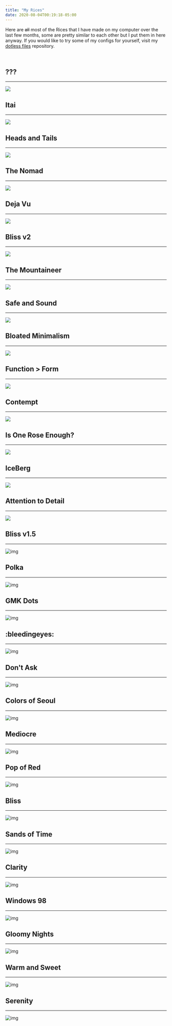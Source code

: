 ```yaml
---
title: "My Rices"
date: 2020-08-04T00:19:18-05:00
---
```


Here are ~~all~~ most of the Rices that I have made on my computer over the
last few months, some are pretty similar to each other but I put them in here
anyway. If you would like to try some of my configs for yourself, visit my
[dotless files](https://git.io/dotless) repository.

&nbsp;

## ???

---

[![](/images/rices/question.png)](/images/rices/question.png)

## Itai

---

[![](https://raw.githubusercontent.com/co1ncidence/dotless/master/scr/itai6.png)](https://raw.githubusercontent.com/co1ncidence/dotless/master/scr/itai6.png)

## Heads and Tails

---

[![](/images/rices/headsandtails.png)](/images/rices/headsandtails.png)

## The Nomad

---

[![](/images/rices/nomad.png)](/images/rices/nomad.png)

## Deja Vu

---

[![](/images/rices/dejavu.png)](/images/rices/dejavu.png)

## Bliss v2

---

[![](/images/rices/sunset.png)](/images/rices/sunset.png)

## The Mountaineer

---

[![](/images/rices/the-mountaineer.png)](/images/rices/the-mountaineer.png)

## Safe and Sound

---

[![](/images/rices/safe-and-sound.png)](/images/rices/safe-and-sound.png)

## Bloated Minimalism

---

[![](/images/rices/bloated-minimalism.png)](/images/rices/bloated-minimalism.png)

## Function > Form

---

[![](/images/rices/function.png)](/images/rices/function.png)

## Contempt

---

[![](/images/rices/contempt.png)](/images/rices/contempt.png)

## Is One Rose Enough?

---

[![](/images/rices/rose.png)](/images/rices/rose.png)

## IceBerg

---

[![](/images/rices/iceberg.png)](/images/rices/iceberg.png)

## Attention to Detail

---

[![](/images/rices/detail.png)](/images/rices/detail.png)

## Bliss v1.5

---

![img](https://cdn.discordapp.com/attachments/743868455547305985/743869123804528641/image.png)

## Polka

---

![img](https://cdn.discordapp.com/attachments/743868455547305985/743869197209174116/image.png)

## GMK Dots

---

![img](https://cdn.discordapp.com/attachments/743868455547305985/743869347050553425/image.png)

## :bleedingeyes:

---

![img](https://cdn.discordapp.com/attachments/743868455547305985/743869761556840569/image.png)

## Don't Ask

---

![img](https://cdn.discordapp.com/attachments/743868455547305985/743869845870739681/image.png)

## Colors of Seoul

---

![img](https://cdn.discordapp.com/attachments/743868455547305985/743869978997948548/image.png)

## Mediocre

---

![img](https://cdn.discordapp.com/attachments/743868455547305985/743870073629966387/image.png)

## Pop of Red

---

![img](https://cdn.discordapp.com/attachments/743868455547305985/743870351632498759/image.png)

## Bliss

---

![img](https://cdn.discordapp.com/attachments/743868455547305985/743870537209741342/image.png)

## Sands of Time

---

![img](https://cdn.discordapp.com/attachments/743868455547305985/743870663319879840/image.png)

## Clarity

---

![img](https://cdn.discordapp.com/attachments/743868455547305985/743871057064230922/image.png)

## Windows 98

---

![img](https://cdn.discordapp.com/attachments/743868455547305985/743871129814564955/image.png)

## Gloomy Nights

---

![img](https://cdn.discordapp.com/attachments/743868455547305985/743871216506372197/image.png)

## Warm and Sweet

---

![img](https://cdn.discordapp.com/attachments/743868455547305985/743871396999856208/image.png)

## Serenity

---

![img](https://cdn.discordapp.com/attachments/743868455547305985/743871580370763856/image.png)
